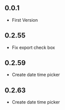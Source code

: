 ## 0.0.1

* First Version

## 0.2.55

* Fix export check box

## 0.2.59

* Create date time picker

## 0.2.63

* Create date time picker